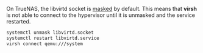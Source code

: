On TrueNAS, the libvirtd socket is [masked](https://www.truenas.com/community/threads/21-02-alpha-1-virsh-commands-fail.91229/) by default. 
This means that **virsh** is not able to connect to the hypervisor until it is unmasked and the service restarted.

```sh
systemctl unmask libvirtd.socket
systemctl restart libvirtd.service
virsh connect qemu:///system
```
